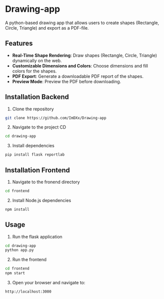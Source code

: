 # Drawing-app
A python-based drawing app that allows users to create shapes (Rectangle, Circle, Triangle) and export as a PDF-file.

## Features
- **Real-Time Shape Rendering**: Draw shapes (Rectangle, Circle, Triangle) dynamically on the web.
- **Customizable Dimensions and Colors**: Choose dimensions and fill colors for the shapes.
- **PDF Export**: Generate a downloadable PDF report of the shapes.
- **Preview Mode**: Preview the PDF before downloading.

## Installation Backend
1. Clone the repository
```bash
git clone https://github.com/ImDXx/Drawing-app
```
2. Navigate to the project CD
```bash
cd drawing-app
```
3. Install dependencies
```bash
pip install flask reportlab
```
## Installation Frontend
1. Navigate to the fronend directory
```bash
cd frontend
```
2. Install Node.js dependencies
```bash
npm install
```

## Usage
1. Run the flask application
```bash
cd drawing-app
python app.py
```
2. Run the frontend
```bash
cd frontend
npm start
```
3. Open your browser and navigate to:
```bash
http://localhost:3000
```

